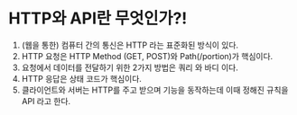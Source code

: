 # HTTP와 API란 무엇인가?!
1. (웹을 통한) 컴퓨터 간의 통신은 HTTP 라는 표준화된 방식이 있다.
2. HTTP 요청은 HTTP Method (GET, POST)와 Path(/portion)가 핵심이다.
3. 요청에서 데이터를 전달하기 위한 2가지 방법은 쿼리 와 바디 이다.
4. HTTP 응답은 상태 코드가 핵심이다.
5. 클라이언트와 서버는 HTTP를 주고 받으며 기능을 동작하는데 이때 정해진 규칙을 API 라고 한다.